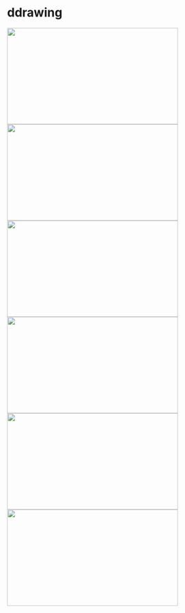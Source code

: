 # ddrawing

<img src="https://user-images.githubusercontent.com/53355258/149602526-54d16cc0-8933-46c2-87e4-4bbc3785161b.gif" width="400" height="225" /> <img src="https://user-images.githubusercontent.com/53355258/149602606-43c3ffda-c367-4f99-8ab3-f3c1248ba2b7.gif" width="400" height="225" />
<img src="https://user-images.githubusercontent.com/53355258/149602227-7b639d48-425c-448e-bbfc-3127b74a0c16.gif" width="400" height="225" /> <img src="https://user-images.githubusercontent.com/53355258/149602257-7d41a0e7-9f50-4e1f-9d44-eb0ce616ae20.png" width="400" height="225" />
<img src="https://user-images.githubusercontent.com/53355258/149852210-6924ca73-40bb-471d-a8f6-1e38fdb616e9.gif" width="400" height="225" /> <img src="https://user-images.githubusercontent.com/53355258/149852248-01171743-1e5f-47d4-92c4-f4b971688174.jpg" width="400" height="225" />
